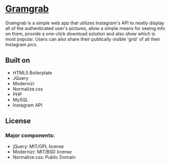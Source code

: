 # [Gramgrab](http://gramgrab.com)

Gramgrab is a simple web app that utilizes Instagram's API to neatly display all of the authenticated user's pictures, allow a simple means for seeing info on them, provide a one-click download solution and also show which is most popular. Users can also share their publically visible 'grid' of all their Instagram pics.



## Built on

* HTML5 Boilerplate
* JQuery
* Modernizr
* Normalize.css
* PHP
* MySQL
* Instagram API

## License

### Major components:

* jQuery: MIT/GPL license
* Modernizr: MIT/BSD license
* Normalize.css: Public Domain

